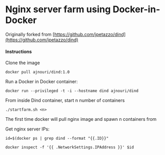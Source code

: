 # Nginx server farm using Docker-in-Docker


Originally forked from [https://github.com/jpetazzo/dind](https://github.com/jpetazzo/dind) 

#### Instructions

Clone the image

	docker pull ajnouri/dind:1.0  

Run a Docker in Docker container:  

	docker run --privileged -t -i --hostname dind ajnouri/dind   

From inside Dind container, start n number of containers

	./startfarm.sh <n>

The first time docker will pull nginx image and spawn n containers from  

Get nginx server IPs:  

	id=$(docker ps | grep dind --format "{{.ID}}"
       
	docker inspect -f '{{ .NetworkSettings.IPAddress }}' $id  
	


